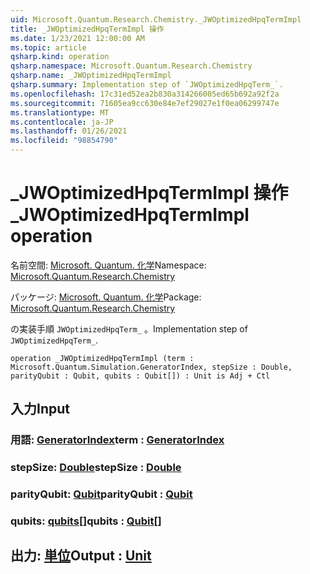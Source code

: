 ```yaml
---
uid: Microsoft.Quantum.Research.Chemistry._JWOptimizedHpqTermImpl
title: _JWOptimizedHpqTermImpl 操作
ms.date: 1/23/2021 12:00:00 AM
ms.topic: article
qsharp.kind: operation
qsharp.namespace: Microsoft.Quantum.Research.Chemistry
qsharp.name: _JWOptimizedHpqTermImpl
qsharp.summary: Implementation step of `JWOptimizedHpqTerm_`.
ms.openlocfilehash: 17c31ed52ea2b830a314266005ed65b692a92f2a
ms.sourcegitcommit: 71605ea9cc630e84e7ef29027e1f0ea06299747e
ms.translationtype: MT
ms.contentlocale: ja-JP
ms.lasthandoff: 01/26/2021
ms.locfileid: "98854790"
---
```

# <a name="_jwoptimizedhpqtermimpl-operation"></a><span data-ttu-id="ca9bc-102">_JWOptimizedHpqTermImpl 操作</span><span class="sxs-lookup"><span data-stu-id="ca9bc-102">_JWOptimizedHpqTermImpl operation</span></span>

<span data-ttu-id="ca9bc-103">名前空間: [Microsoft. Quantum. 化学](xref:Microsoft.Quantum.Research.Chemistry)</span><span class="sxs-lookup"><span data-stu-id="ca9bc-103">Namespace: [Microsoft.Quantum.Research.Chemistry](xref:Microsoft.Quantum.Research.Chemistry)</span></span>

<span data-ttu-id="ca9bc-104">パッケージ: [Microsoft. Quantum. 化学](https://nuget.org/packages/Microsoft.Quantum.Research.Chemistry)</span><span class="sxs-lookup"><span data-stu-id="ca9bc-104">Package: [Microsoft.Quantum.Research.Chemistry](https://nuget.org/packages/Microsoft.Quantum.Research.Chemistry)</span></span>


<span data-ttu-id="ca9bc-105">の実装手順 `JWOptimizedHpqTerm_` 。</span><span class="sxs-lookup"><span data-stu-id="ca9bc-105">Implementation step of `JWOptimizedHpqTerm_`.</span></span>

```qsharp
operation _JWOptimizedHpqTermImpl (term : Microsoft.Quantum.Simulation.GeneratorIndex, stepSize : Double, parityQubit : Qubit, qubits : Qubit[]) : Unit is Adj + Ctl
```


## <a name="input"></a><span data-ttu-id="ca9bc-106">入力</span><span class="sxs-lookup"><span data-stu-id="ca9bc-106">Input</span></span>

### <a name="term--generatorindex"></a><span data-ttu-id="ca9bc-107">用語: [GeneratorIndex](xref:Microsoft.Quantum.Simulation.GeneratorIndex)</span><span class="sxs-lookup"><span data-stu-id="ca9bc-107">term : [GeneratorIndex](xref:Microsoft.Quantum.Simulation.GeneratorIndex)</span></span>




### <a name="stepsize--double"></a><span data-ttu-id="ca9bc-108">stepSize: [Double](xref:microsoft.quantum.lang-ref.double)</span><span class="sxs-lookup"><span data-stu-id="ca9bc-108">stepSize : [Double](xref:microsoft.quantum.lang-ref.double)</span></span>




### <a name="parityqubit--qubit"></a><span data-ttu-id="ca9bc-109">parityQubit: [Qubit](xref:microsoft.quantum.lang-ref.qubit)</span><span class="sxs-lookup"><span data-stu-id="ca9bc-109">parityQubit : [Qubit](xref:microsoft.quantum.lang-ref.qubit)</span></span>




### <a name="qubits--qubit"></a><span data-ttu-id="ca9bc-110">qubits: [qubits](xref:microsoft.quantum.lang-ref.qubit)[]</span><span class="sxs-lookup"><span data-stu-id="ca9bc-110">qubits : [Qubit](xref:microsoft.quantum.lang-ref.qubit)[]</span></span>





## <a name="output--unit"></a><span data-ttu-id="ca9bc-111">出力: [単位](xref:microsoft.quantum.lang-ref.unit)</span><span class="sxs-lookup"><span data-stu-id="ca9bc-111">Output : [Unit](xref:microsoft.quantum.lang-ref.unit)</span></span>

